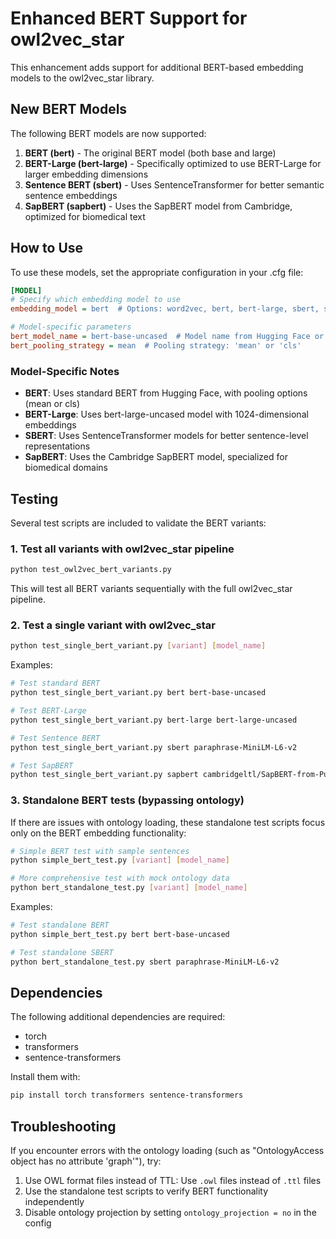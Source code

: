 # Enhanced BERT Support for owl2vec_star

This enhancement adds support for additional BERT-based embedding models to the owl2vec_star library.

## New BERT Models

The following BERT models are now supported:

1. **BERT (bert)** - The original BERT model (both base and large)
2. **BERT-Large (bert-large)** - Specifically optimized to use BERT-Large for larger embedding dimensions
3. **Sentence BERT (sbert)** - Uses SentenceTransformer for better semantic sentence embeddings
4. **SapBERT (sapbert)** - Uses the SapBERT model from Cambridge, optimized for biomedical text

## How to Use

To use these models, set the appropriate configuration in your .cfg file:

```ini
[MODEL]
# Specify which embedding model to use
embedding_model = bert  # Options: word2vec, bert, bert-large, sbert, sapbert

# Model-specific parameters
bert_model_name = bert-base-uncased  # Model name from Hugging Face or SentenceTransformers
bert_pooling_strategy = mean  # Pooling strategy: 'mean' or 'cls'
```

### Model-Specific Notes

- **BERT**: Uses standard BERT from Hugging Face, with pooling options (mean or cls)
- **BERT-Large**: Uses bert-large-uncased model with 1024-dimensional embeddings
- **SBERT**: Uses SentenceTransformer models for better sentence-level representations
- **SapBERT**: Uses the Cambridge SapBERT model, specialized for biomedical domains

## Testing

Several test scripts are included to validate the BERT variants:

### 1. Test all variants with owl2vec_star pipeline
```bash
python test_owl2vec_bert_variants.py
```

This will test all BERT variants sequentially with the full owl2vec_star pipeline.

### 2. Test a single variant with owl2vec_star
```bash
python test_single_bert_variant.py [variant] [model_name]
```

Examples:
```bash
# Test standard BERT
python test_single_bert_variant.py bert bert-base-uncased

# Test BERT-Large
python test_single_bert_variant.py bert-large bert-large-uncased

# Test Sentence BERT
python test_single_bert_variant.py sbert paraphrase-MiniLM-L6-v2

# Test SapBERT
python test_single_bert_variant.py sapbert cambridgeltl/SapBERT-from-PubMedBERT-fulltext
```

### 3. Standalone BERT tests (bypassing ontology)

If there are issues with ontology loading, these standalone test scripts focus only on the BERT embedding functionality:

```bash
# Simple BERT test with sample sentences
python simple_bert_test.py [variant] [model_name]

# More comprehensive test with mock ontology data
python bert_standalone_test.py [variant] [model_name]
```

Examples:
```bash
# Test standalone BERT
python simple_bert_test.py bert bert-base-uncased

# Test standalone SBERT
python bert_standalone_test.py sbert paraphrase-MiniLM-L6-v2
```

## Dependencies

The following additional dependencies are required:

- torch
- transformers
- sentence-transformers

Install them with:

```bash
pip install torch transformers sentence-transformers
```

## Troubleshooting

If you encounter errors with the ontology loading (such as "OntologyAccess object has no attribute 'graph'"), try:

1. Use OWL format files instead of TTL: Use `.owl` files instead of `.ttl` files
2. Use the standalone test scripts to verify BERT functionality independently
3. Disable ontology projection by setting `ontology_projection = no` in the config
